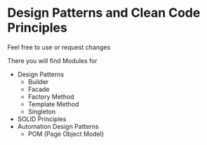 # Design Patterns and Clean Code Principles

Feel free to use or request changes

There you will find Modules for

* Design Patterns
  * Builder
  * Facade
  * Factory Method
  * Template Method
  * Singleton
* SOLID Principles
* Automation Design Patterns
  * POM (Page Object Model)